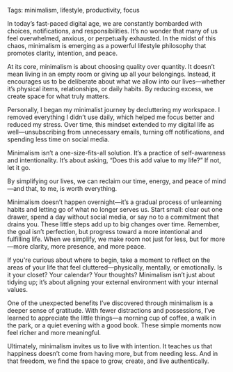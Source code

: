 Tags: minimalism, lifestyle, productivity, focus



In today’s fast-paced digital age, we are constantly bombarded with choices, notifications, and responsibilities. It’s no wonder that many of us feel overwhelmed, anxious, or perpetually exhausted. In the midst of this chaos, minimalism is emerging as a powerful lifestyle philosophy that promotes clarity, intention, and peace.





At its core, minimalism is about choosing quality over quantity. It doesn’t mean living in an empty room or giving up all your belongings. Instead, it encourages us to be deliberate about what we allow into our lives—whether it’s physical items, relationships, or daily habits. By reducing excess, we create space for what truly matters.







Personally, I began my minimalist journey by decluttering my workspace. I removed everything I didn’t use daily, which helped me focus better and reduced my stress. Over time, this mindset extended to my digital life as well—unsubscribing from unnecessary emails, turning off notifications, and spending less time on social media.







Minimalism isn’t a one-size-fits-all solution. It’s a practice of self-awareness and intentionality. It’s about asking, “Does this add value to my life?” If not, let it go.







By simplifying our lives, we can reclaim our time, energy, and peace of mind—and that, to me, is worth everything.





Minimalism doesn’t happen overnight—it’s a gradual process of unlearning habits and letting go of what no longer serves us. Start small: clear out one drawer, spend a day without social media, or say no to a commitment that drains you. These little steps add up to big changes over time. Remember, the goal isn’t perfection, but progress toward a more intentional and fulfilling life. When we simplify, we make room not just for less, but for more—more clarity, more presence, and more peace.




If you're curious about where to begin, take a moment to reflect on the areas of your life that feel cluttered—physically, mentally, or emotionally. Is it your closet? Your calendar? Your thoughts? Minimalism isn’t just about tidying up; it’s about aligning your external environment with your internal values.

One of the unexpected benefits I’ve discovered through minimalism is a deeper sense of gratitude. With fewer distractions and possessions, I’ve learned to appreciate the little things—a morning cup of coffee, a walk in the park, or a quiet evening with a good book. These simple moments now feel richer and more meaningful.

Ultimately, minimalism invites us to live with intention. It teaches us that happiness doesn’t come from having more, but from needing less. And in that freedom, we find the space to grow, create, and live authentically.